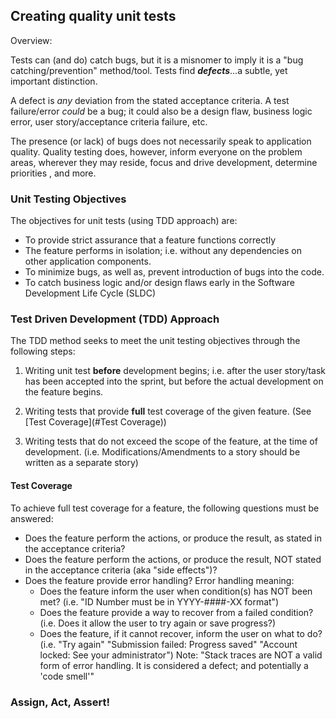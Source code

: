 ## Creating quality unit tests
Overview: 

Tests can (and do) catch bugs, but it is a misnomer to imply it is a "bug catching/prevention" method/tool. 
Tests find _**defects**_...a subtle, yet important distinction. 

A defect is *any* deviation from the stated acceptance criteria. A test failure/error *could* be a bug; 
it could also be a design flaw, business logic error, user story/acceptance criteria failure, etc.

The presence (or lack) of bugs does not necessarily speak to application quality. Quality testing does, 
however, inform everyone on the problem areas, wherever they may reside, focus and drive development, determine priorities
, and more.

### Unit Testing Objectives 

The objectives for unit tests (using TDD approach) are: 

- To provide strict assurance that a feature functions correctly
- The feature performs in isolation; i.e. without any dependencies on other application components.
- To minimize bugs, as well as, prevent introduction of bugs into the code.
- To catch business logic and/or design flaws early in the Software Development Life Cycle (SLDC)

### Test Driven Development (TDD) Approach

The TDD method seeks to meet the unit testing objectives through the following steps:

1. Writing unit test **before** development begins; i.e. after the user story/task has been accepted into the sprint, but 
before the actual development on the feature begins.

1. Writing tests that provide **full** test coverage of the given feature. (See [Test Coverage](#Test Coverage))

1. Writing tests that do not exceed the scope of the feature, at the time of development. 
(i.e. Modifications/Amendments to a story should be written as a separate story)
 
#### Test Coverage

To achieve full test coverage for a feature, the following questions must be answered:

- Does the feature perform the actions, or produce the result, as stated in the acceptance criteria?
- Does the feature perform the actions, or produce the result, NOT stated in the acceptance criteria (aka "side effects")?
- Does the feature provide error handling? Error handling meaning: 
  - Does the feature inform the user when condition(s) has NOT been met? (i.e. "ID Number must be in YYYY-####-XX format")
  - Does the feature provide a way to recover from a failed condition? (i.e. Does it allow the user to try again or save progress?)
  - Does the feature, if it cannot recover, inform the user on what to do? 
  (i.e. "Try again" "Submission failed: Progress saved" "Account locked: See your administrator")
  Note: "Stack traces are NOT a valid form of error handling. It is considered a defect; and potentially a 'code smell'"

### Assign, Act, Assert!
